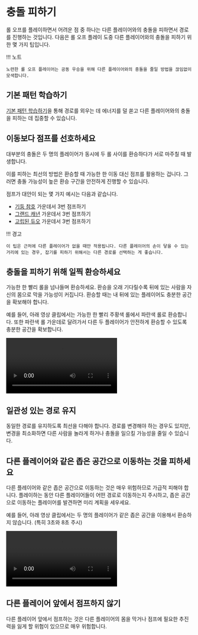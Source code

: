 # 충돌 피하기

롤 오프를 플레이하면서 어려운 점 중 하나는 다른 플레이어와의 충돌을 피하면서 경로를 진행하는 것입니다. 다음은 롤 오프 플레이 도중 다른 플레이어와의 충돌을 피하기 위한 몇 가지 팁입니다.

!!! 노트

    노련한 롤 오프 플레이어는 공동 우승을 위해 다른 플레이어와의 충돌을 줄일 방법을 끊임없이 모색합니다.

## 기본 패턴 학습하기

[기본 패턴 학습하기](./learning-the-rolls.md)을 통해 경로를 외우는 데 에너지를 덜 쏟고 다른 플레이어와의 충돌을 피하는 데 집중할 수 있습니다.

## 이동보다 점프를 선호하세요

대부분의 충돌은 두 명의 플레이어가 동시에 두 롤 사이를 환승하다가 서로 마주칠 때 발생합니다.

이를 피하는 최선의 방법은 환승할 때 가능한 한 이동 대신 점프를 활용하는 겁니다. 그러면 충돌 가능성이 높은 환승 구간을 안전하게 진행할 수 있습니다.

점프가 대안이 되는 몇 가지 예시는 다음과 같습니다.

* [기둥 참호](../rolls/pillar-trench.md) 가운데서 3번 점프하기
* [그랜드 캐년](../rolls/grand-canyon.md) 가운데서 3번 점프하기
* [고립된 듀오](../rolls/grand-canyon.md) 가운데서 3번 점프하기

!!! 경고

    이 팁은 근처에 다른 플레이어가 없을 때만 적용됩니다. 다른 플레이어의 손이 닿을 수 있는 거리에 있는 경우, 잡기를 피하기 위해서는 다른 경로를 선택하는 게 좋습니다.

## 충돌을 피하기 위해 일찍 환승하세요

가능한 한 빨리 롤을 넘나들며 환승하세요. 환승을 오래 기다릴수록 뒤에 있는 사람을 자신의 몸으로 막을 가능성이 커집니다. 환승할 때는 내 뒤에 있는 플레이어도 충분한 공간을 확보해야 합니다.

예를 들어, 아래 영상 클립에서는 가능한 한 빨리 주황색 롤에서 파란색 롤로 환승합니다. 또한 파란색 롤 가운데로 달려가서 다른 두 플레이어가 안전하게 환승할 수 있도록 충분한 공간을 확보합니다.

<video controls>
  <source src="../../images/getting-started/reducing-desync/transfer-early.mp4" type="video/mp4">
</video>

## 일관성 있는 경로 유지

동일한 경로를 유지하도록 최선을 다해야 합니다. 경로를 변경해야 하는 경우도 있지만, 변경을 최소화하면 다른 사람을 놀라게 하거나 충돌을 일으킬 가능성을 줄일 수 있습니다.

## 다른 플레이어와 같은 좁은 공간으로 이동하는 것을 피하세요

다른 플레이어와 같은 좁은 공간으로 이동하는 것은 매우 위험하므로 가급적 피해야 합니다. 플레이하는 동안 다른 플레이어들이 어떤 경로로 이동하는지 주시하고, 좁은 공간으로 이동하는 플레이어를 발견하면 미리 계획을 세우세요.

예를 들어, 아래 영상 클립에서는 두 명의 플레이어가 같은 좁은 공간을 이용해서 환승하지 않습니다. (특히 3초와 8초 주시)

<video controls>
  <source src="../../images/getting-started/reducing-desync/avoid-same-small-ledge.mp4" type="video/mp4">
</video>

## 다른 플레이어 앞에서 점프하지 않기

다른 플레이어 앞에서 점프하는 것은 다른 플레이어의 몸을 막거나 점프에 필요한 추진력을 잃게 할 위험이 있으므로 매우 위험합니다.
